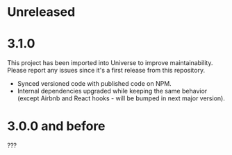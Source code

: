 # Unreleased

# 3.1.0

This project has been imported into Universe to improve maintainability. Please report any issues since it's a first release from this repository.

- Synced versioned code with published code on NPM.
- Internal dependencies upgraded while keeping the same behavior (except Airbnb and React hooks - will be bumped in next major version).

# 3.0.0 and before

???
